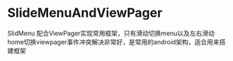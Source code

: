 # SlideMenuAndViewPager
SlidMenu 配合ViewPager实现常用框架，只有滑动切换menu以及左右滑动 home切换viewpager事件冲突解决非常好，是常用的android架构，适合用来搭建框架
